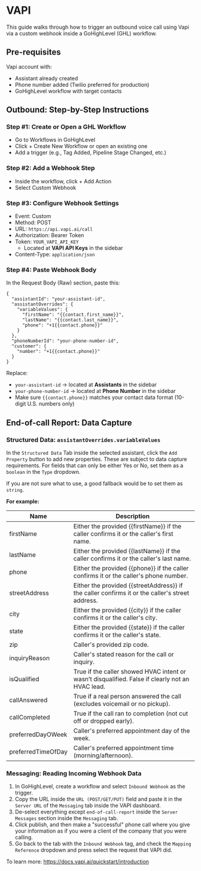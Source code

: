 # VAPI

This guide walks through how to trigger an outbound voice call using Vapi via a custom webhook inside a GoHighLevel (GHL) workflow.

## Pre-requisites

Vapi account with:

- Assistant already created
- Phone number added (Twilio preferred for production)
- GoHighLevel workflow with target contacts

## Outbound: Step-by-Step Instructions

### Step #1: Create or Open a GHL Workflow

- Go to Workflows in GoHighLevel
- Click + Create New Workflow or open an existing one
- Add a trigger (e.g., Tag Added, Pipeline Stage Changed, etc.)

### Step #2: Add a Webhook Step

- Inside the workflow, click + Add Action
- Select Custom Webhook

### Step #3: Configure Webhook Settings

- Event: Custom
- Method: POST
- URL: `https://api.vapi.ai/call`
- Authorization: Bearer Token
- Token: `YOUR_VAPI_API_KEY`
  - Located at **VAPI API Keys** in the sidebar
- Content-Type: `application/json`

### Step #4: Paste Webhook Body

In the Request Body (Raw) section, paste this:

```
{
  "assistantId": "your-assistant-id",
  "assistantOverrides": {
    "variableValues": {
      "firstName": "{{contact.first_name}}",
      "lastName": "{{contact.last_name}}",
      "phone": "+1{{contact.phone}}"
    }
  },
  "phoneNumberId": "your-phone-number-id",
  "customer": {
    "number": "+1{{contact.phone}}"
  }
}
```

Replace:

- `your-assistant-id` → located at **Assistants** in the sidebar
- `your-phone-number-id` → located at **Phone Number** in the sidebar
- Make sure `{{contact.phone}}` matches your contact data format (10-digit U.S. numbers only)

## End-of-call Report: Data Capture

### Structured Data: `assistantOverrides.variableValues`

In the `Structured Data` Tab inside the selected assistant, click the `Add Property` button to add new properties. These are subject to data capture requirements. For fields that can only be either Yes or No, set them as a `boolean` in the `Type` dropdown.

If you are not sure what to use, a good fallback would be to set them as `string`.

**For example:**

| Name               | Description                                                                                      |
| ------------------ | ------------------------------------------------------------------------------------------------ |
| firstName          | Either the provided {{firstName}} if the caller confirms it or the caller's first name.          |
| lastName           | Either the provided {{lastName}} if the caller confirms it or the caller's last name.            |
| phone              | Either the provided {{phone}} if the caller confirms it or the caller's phone number.            |
| streetAddress      | Either the provided {{streetAddress}} if the caller confirms it or the caller's street address.  |
| city               | Either the provided {{city}} if the caller confirms it or the caller's city.                     |
| state              | Either the provided {{state}} if the caller confirms it or the caller's state.                   |
| zip                | Caller's provided zip code.                                                                      |
| inquiryReason      | Caller's stated reason for the call or inquiry.                                                  |
| isQualified        | True if the caller showed HVAC intent or wasn’t disqualified. False if clearly not an HVAC lead. |
| callAnswered       | True if a real person answered the call (excludes voicemail or no pickup).                       |
| callCompleted      | True if the call ran to completion (not cut off or dropped early).                               |
| preferredDayOWeek  | Caller's preferred appointment day of the week.                                                  |
| preferredTimeOfDay | Caller's preferred appointment time (morning/afternoon).                                         |

### Messaging: Reading Incoming Webhook Data

1. In GoHighLevel, create a workflow and select `Inbound Webhook` as the trigger.
2. Copy the URL inside the `URL (POST/GET/PUT)` field and paste it in the `Server URL` of the `Messaging` tab inside the VAPI dashboard.
3. De-select everything except `end-of-call-report` inside the `Server Messages` section inside the `Messaging` tab.
4. Click publish, and then make a "successful" phone call where you give your information as if you were a client of the company that you were calling.
5. Go back to the tab with the `Inbound Webhook` tag, and check the `Mapping Reference` dropdown and press select the request that VAPI did.

To learn more: https://docs.vapi.ai/quickstart/introduction
